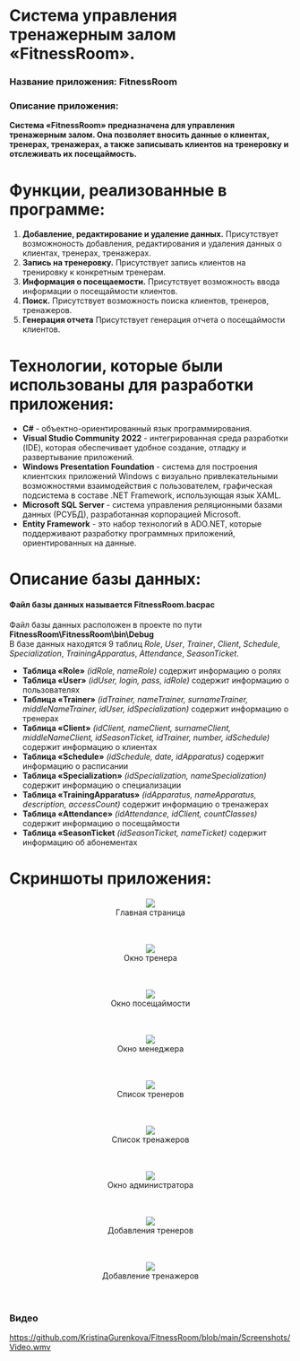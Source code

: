 # Система управления тренажерным залом «FitnessRoom».
### Название приложения: FitnessRoom
### Описание приложения:
**Система «FitnessRoom» предназначена для управления тренажерным залом. Она позволяет вносить данные о клиентах, тренерах, тренажерах, а также записывать клиентов на тренеровку и отслеживать их посещаймость.**

# Функции, реализованные в программе:
1. **Добавление, редактирование и удаление данных.** Присутствует возможноность добавления, редактирования и удаления данных о клиентах, тренерах, тренажерах.
2. **Запись на тренеровку.** Присутствует запись клиентов на тренировку к конкретным тренерам.
3. **Информация о посещаемости.** Присутствует возможность ввода информации о посещаймости клиентов.
4. **Поиск.** Присутствует возможность поиска клиентов, тренеров, тренажеров.
5. **Генерация отчета** Присутствует генерация отчета о посещаймости клиентов.

# Технологии, которые были использованы для разработки приложения:
- **C#** - объектно-ориентированный язык программирования.
- **Visual Studio Community 2022** - интегрированная среда разработки (IDE), которая обеспечивает удобное создание, отладку и развертывание приложений.
- **Windows Presentation Foundation** - система для построения клиентских приложений Windows с визуально привлекательными возможностями взаимодействия с пользователем, графическая подсистема в составе .NET Framework, использующая язык XAML.
- **Microsoft SQL Server** - система управления реляционными базами данных (РСУБД), разработанная корпорацией Microsoft.
- **Entity Framework** - это набор технологий в ADO.NET, которые поддерживают разработку программных приложений, ориентированных на данные.

# Описание базы данных:
#### Файл базы данных называется FitnessRoom.bacpac <br/>
Файл базы данных расположен в проекте по пути **FitnessRoom\FitnessRoom\bin\Debug** </br>
В базе данных находятся 9 таблиц _Role_, _User_, _Trainer_, _Client_, _Schedule_, _Specialization_, _TrainingApparatus_, _Attendance_, _SeasonTicket_.

- **Таблица «Role»** _(idRole, nameRole)_ содержит информацию о ролях
- **Таблица «User»** _(idUser, login, pass, idRole)_ содержит информацию о пользователях
- **Таблица «Trainer»** _(idTrainer, nameTrainer, surnameTrainer, middleNameTrainer, idUser, idSpecialization)_ содержит информацию о тренерах
- **Таблица «Client»** _(idClient, nameClient, surnameClient, middleNameClient, idSeasonTicket, idTrainer, number, idSchedule)_ содержит информацию о клиентах
- **Таблица «Schedule»** _(idSchedule, date, idApparatus)_ содержит информацию о расписании
- **Таблица «Specialization»** _(idSpecialization, nameSpecialization)_ содержит информацию о специализации
- **Таблица «TrainingApparatus»** _(idApparatus, nameApparatus, description, accessCount)_ содержит информацию о тренажерах
- **Таблица «Attendance»** _(idAttendance, idClient, countClasses)_ содержит информацию о посещаймости
- **Таблица «SeasonTicket** _(idSeasonTicket, nameTicket)_ содержит информацию об абонементах

# Скриншоты приложения:

<p align="center">
  <img <img src="https://github.com/KristinaGurenkova/FitnessRoom/blob/main/Screenshots/MainWindow.png">
</br>Главная страница
</br> </br> </br>
</p>

<p align="center">
  <img <img src="https://github.com/KristinaGurenkova/FitnessRoom/blob/main/Screenshots/TrainerWin.png">
</br>Окно тренера
</br> </br> </br>
</p>

<p align="center">
  <img <img src="https://github.com/KristinaGurenkova/FitnessRoom/blob/main/Screenshots/AttWin.png">
</br>Окно посещаймости
</br> </br> </br>
</p>

<p align="center">
  <img <img src="https://github.com/KristinaGurenkova/FitnessRoom/blob/main/Screenshots/ManagerWin.png">
</br>Окно менеджера
</br> </br> </br>
</p>

<p align="center">
  <img <img src="https://github.com/KristinaGurenkova/FitnessRoom/blob/main/Screenshots/ManagerWinTR.png">
</br>Список тренеров
</br> </br> </br>
</p>

<p align="center">
  <img <img src="https://github.com/KristinaGurenkova/FitnessRoom/blob/main/Screenshots/ManagerWinAppr.png">
</br>Список тренажеров
</br> </br> </br>
</p>

<p align="center">
  <img <img src="https://github.com/KristinaGurenkova/FitnessRoom/blob/main/Screenshots/AdminWin.png">
</br>Окно администратора
</br> </br> </br>
</p>

<p align="center">
  <img <img src="https://github.com/KristinaGurenkova/FitnessRoom/blob/main/Screenshots/AddTrainers.png">
</br>Добавления тренеров
</br> </br> </br>
</p>

<p align="center">
  <img <img src="https://github.com/KristinaGurenkova/FitnessRoom/blob/main/Screenshots/AddApparatus.png">
</br>Добавление тренажеров
</br> </br> </br>
</p>
<h3>Видео</h3>

https://github.com/KristinaGurenkova/FitnessRoom/blob/main/Screenshots/Video.wmv
